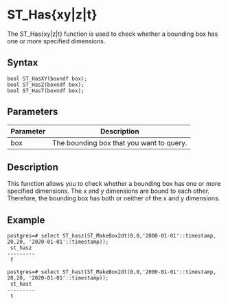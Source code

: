 # ST\_Has\{xy\|z\|t\}

The ST\_Has\{xy\|z\|t\} function is used to check whether a bounding box has one or more specified dimensions.

## Syntax

```
bool ST_HasXY(boxndf box);
bool ST_HasZ(boxndf box);
bool ST_HasT(boxndf box);
```

## Parameters

|Parameter|Description|
|---------|-----------|
|box|The bounding box that you want to query.|

## Description

This function allows you to check whether a bounding box has one or more specified dimensions. The x and y dimensions are bound to each other. Therefore, the bounding box has both or neither of the x and y dimensions.

## Example

```
postgres=# select ST_hasz(ST_MakeBox2dt(0,0,'2000-01-01'::timestamp, 20,20, '2020-01-01'::timestamp));
 st_hasz 
---------
 f

postgres=# select ST_hast(ST_MakeBox2dt(0,0,'2000-01-01'::timestamp, 20,20, '2020-01-01'::timestamp));
 st_hast 
---------
 t
```

